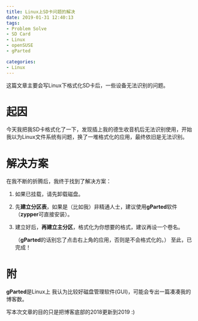 ```yaml
---
title: Linux上SD卡问题的解决
date: 2019-01-31 12:40:13
tags: 
- Problem Solve
- SD Card
- Linux
- openSUSE
- gParted

categories: 
- Linux
---
```


这篇文章主要会写Linux下格式化SD卡后，一些设备无法识别的问题。

<!--more-->

# 起因
今天我把我SD卡格式化了一下，发现插上我的德生收音机后无法识别使用，开始我以为Linux文件系统有问题，换了一堆格式化的应用，最终依旧是无法识别。


# 解决方案
在我不断的折腾后，我终于找到了解决方案：
1. 如果已挂载，请先卸载磁盘。
2. 先**建立分区表**，如果是（比如我）非精通人士，建议使用**gParted**软件（**zypper**可直接安装）。
3. 建立好后，**再建立主分区**，格式化为你想要的格式，建议再设一个卷名。

   （**gParted**的话别忘了点击右上角的应用，否则是不会格式化的。）
   至此，已完成！


# 附
**gParted**是Linux上 我认为比较好磁盘管理软件(GUI)，可能会专出一篇凑凑我的博客数。

写本次文章的目的只是把博客底部的2018更新到2019 :)

